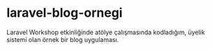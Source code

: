 laravel-blog-ornegi
===================

Laravel Workshop etkinliğinde atölye çalışmasında kodladığım, üyelik sistemi olan örnek bir blog uygulaması.
